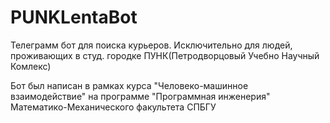 # PUNKLentaBot

Телеграмм бот для поиска курьеров. Исключительно для людей,
проживающих в студ. городке ПУНК(Петродворцовый Учебно
Научный Комлекс)

Бот был написан в рамках курса "Человеко-машинное взаимодействие"
на программе "Программная инженерия" Математико-Механического
факультета СПБГУ
